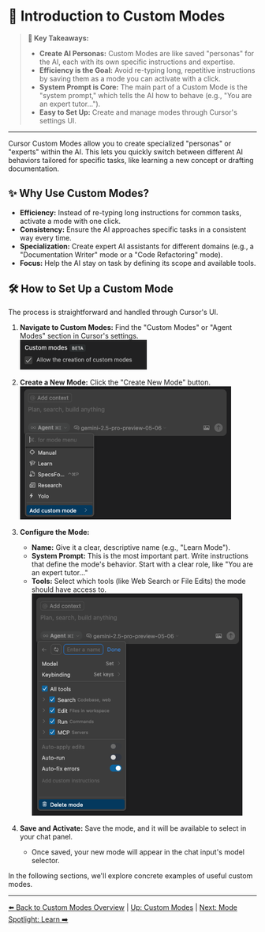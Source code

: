# 🚀 Introduction to Custom Modes

> **🔑 Key Takeaways:**
> 
> - **Create AI Personas:** Custom Modes are like saved "personas" for the AI, each with its own specific instructions and expertise.
> - **Efficiency is the Goal:** Avoid re-typing long, repetitive instructions by saving them as a mode you can activate with a click.
> - **System Prompt is Core:** The main part of a Custom Mode is the "system prompt," which tells the AI how to behave (e.g., "You are an expert tutor...").
> - **Easy to Set Up:** Create and manage modes through Cursor's settings UI.

---

Cursor Custom Modes allow you to create specialized "personas" or "experts" within the AI. This lets you quickly switch between different AI behaviors tailored for specific tasks, like learning a new concept or drafting documentation.

## ✨ Why Use Custom Modes?

-   **Efficiency:** Instead of re-typing long instructions for common tasks, activate a mode with one click.
-   **Consistency:** Ensure the AI approaches specific tasks in a consistent way every time.
-   **Specialization:** Create expert AI assistants for different domains (e.g., a "Documentation Writer" mode or a "Code Refactoring" mode).
-   **Focus:** Help the AI stay on task by defining its scope and available tools.

## 🛠️ How to Set Up a Custom Mode

The process is straightforward and handled through Cursor's UI.

1.  **Navigate to Custom Modes:** Find the "Custom Modes" or "Agent Modes" section in Cursor's settings.  
    ![Custom Modes Setup UI](../../assets/custom_modes_setup_ui.png)

2.  **Create a New Mode:** Click the "Create New Mode" button.  
    ![Create New Mode Button](../../assets/add_custom_mode.png)

3.  **Configure the Mode:**
    *   **Name:** Give it a clear, descriptive name (e.g., "Learn Mode").
    *   **System Prompt:** This is the most important part. Write instructions that define the mode's behavior. Start with a clear role, like "You are an expert tutor..."
    *   **Tools:** Select which tools (like Web Search or File Edits) the mode should have access to.  
    ![Configure Mode UI](../../assets/add_custom_mode_ui.png)

4.  **Save and Activate:** Save the mode, and it will be available to select in your chat panel.

    *   Once saved, your new mode will appear in the chat input's model selector.

In the following sections, we'll explore concrete examples of useful custom modes.

---

[⬅️ Back to Custom Modes Overview](./README.md) | [Up: Custom Modes](../README.md) | [Next: Mode Spotlight: Learn ➡️](./04b-Mode-Spotlight-Learn.md)
